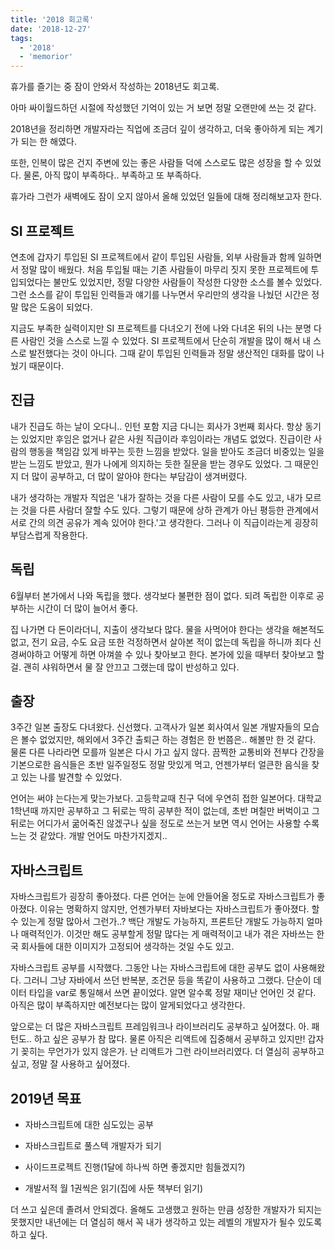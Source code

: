 ```yaml
---
title: '2018 회고록'
date: '2018-12-27'
tags:
  - '2018'
  - 'memorior'
---
```


휴가를 즐기는 중 잠이 안와서 작성하는 2018년도 회고록.

아마 싸이월드하던 시절에 작성했던 기억이 있는 거 보면 정말 오랜만에 쓰는 것 같다.

2018년을 정리하면 개발자라는 직업에 조금더 깊이 생각하고, 더욱 좋아하게 되는 계기가 되는 한 해였다.

또한, 인복이 많은 건지 주변에 있는 좋은 사람들 덕에 스스로도 많은 성장을 할 수 있었다. 물론, 아직 많이 부족하다.. 부족하고 또 부족하다.

휴가라 그런가 새벽에도 잠이 오지 않아서 올해 있었던 일들에 대해 정리해보고자 한다.

## SI 프로젝트

연초에 갑자기 투입된 SI 프로젝트에서 같이 투입된 사람들, 외부 사람들과 함께 일하면서 정말 많이 배웠다. 처음 투입될 때는 기존 사람들이 마무리 짓지 못한 프로젝트에 투입되었다는 불만도 있었지만, 정말 다양한 사람들이 작성한 다양한 소스를 볼수 있었다. 그런 소스를 같이 투입된 인력들과 얘기를 나누면서 우리만의 생각을 나눴던 시간은 정말 많은 도움이 되었다.

지금도 부족한 실력이지만 SI 프로젝트를 다녀오기 전에 나와 다녀온 뒤의 나는 분명 다른 사람인 것을 스스로 느낄 수 있었다. SI 프로젝트에서 단순히 개발을 많이 해서 내 스스로 발전했다는 것이 아니다. 그때 같이 투입된 인력들과 정말 생산적인 대화를 많이 나눴기 때문이다.

## 진급

내가 진급도 하는 날이 오다니.. 인턴 포함 지금 다니는 회사가 3번째 회사다. 항상 동기는 있었지만 후임은 없거나 같은 사원 직급이라 후임이라는 개념도 없었다. 진급이란 사람의 행동을 책임감 있게 바꾸는 듯한 느낌을 받았다. 일을 받아도 조금더 비중있는 일을 받는 느낌도 받았고, 뭔가 나에게 의지하는 듯한 질문을 받는 경우도 있었다. 그 때문인지 더 많이 공부하고, 더 많이 알아야 한다는 부담감이 생겨버렸다.

내가 생각하는 개발자 직업은 '내가 잘하는 것을 다른 사람이 모를 수도 있고, 내가 모르는 것을 다른 사람더 잘할 수도 있다. 그렇기 때문에 상하 관계가 아닌 평등한 관계에서 서로 간의 의견 공유가 계속 있어야 한다.'고 생각한다. 그러나 이 직급이라는게 굉장히 부담스럽게 작용한다.

## 독립

6월부터 본가에서 나와 독립을 했다. 생각보다 불편한 점이 없다. 되려 독립한 이후로 공부하는 시간이 더 많이 늘어서 좋다.

집 나가면 다 돈이라더니, 지출이 생각보다 많다. 물을 사먹어야 한다는 생각을 해본적도 없고, 전기 요금, 수도 요금 또한 걱정하면서 살아본 적이 없는데 독립을 하니까 죄다 신경써야하고 어떻게 하면 아껴쓸 수 있나 찾아보고 한다. 본가에 있을 때부터 찾아보고 할 걸. 괜히 샤워하면서 물 잘 안끄고 그랬는데 많이 반성하고 있다.

## 출장

3주간 일본 출장도 다녀왔다. 신선했다. 고객사가 일본 회사여서 일본 개발자들의 모습은 볼수 없었지만, 해외에서 3주간 출퇴근 하는 경험은 한 번쯤은.. 해볼만 한 것 같다. 물론 다른 나라라면 모를까 일본은 다시 가고 싶지 않다. 끔찍한 교통비와 전부다 간장을 기본으로한 음식들은 초반 일주일정도 정말 맛있게 먹고, 언젠가부터 얼큰한 음식을 찾고 있는 나를 발견할 수 있었다.

언어는 써야 는다는게 맞는가보다. 고등학교때 친구 덕에 우연히 접한 일본어다. 대학교 1학년때 까지만 공부하고 그 뒤로는 딱히 공부한 적이 없는데, 초반 며칠만 버벅이고 그 뒤로는 어디가서 굶어죽진 않겠구나 싶을 정도로 쓰는거 보면 역시 언어는 사용할 수록 느는 것 같았다. 개발 언어도 마찬가지겠지..

## 자바스크립트

자바스크립트가 굉장히 좋아졌다. 다른 언어는 눈에 안들어올 정도로 자바스크립트가 좋아졌다. 이유는 명확하지 않지만, 언젠가부터 자바보다는 자바스크립트가 좋아졌다. 할수 있는게 정말 많아서 그런가..? 백단 개발도 가능하지, 프론트단 개발도 가능하지 얼마나 매력적인가. 이것만 해도 공부할게 정말 많다는 게 매력적이고 내가 겪은 자바쓰는 한국 회사들에 대한 이미지가 고정되어 생각하는 것일 수도 있고.

자바스크립트 공부를 시작했다. 그동안 나는 자바스크립트에 대한 공부도 없이 사용해왔다. 그러니 그냥 자바에서 쓰던 반복분, 조건문 등을 똑같이 사용하고 그랬다. 단순이 데이터 타입을 var로 통일해서 쓰면 끝이었다. 알면 알수록 정말 재미난 언어인 것 같다. 아직은 많이 부족하지만 예전보다는 많이 알게되었다고 생각한다.

앞으로는 더 많은 자바스크립트 프레임워크나 라이브러리도 공부하고 싶어졌다. 아. 패턴도.. 하고 싶은 공부가 참 많다. 물론 아직은 리액트에 집중해서 공부하고 있지만! 갑자기 꽂히는 무언가가 있지 않은가. 난 리액트가 그런 라이브러리였다. 더 열심히 공부하고 싶고, 정말 잘 사용하고 싶어졌다.

## 2019년 목표

- 자바스크립트에 대한 심도있는 공부

- 자바스크립트로 풀스텍 개발자가 되기

- 사이드프로젝트 진행(1달에 하나씩 하면 좋겠지만 힘들겠지?)

- 개발서적 월 1권씩은 읽기(집에 사둔 책부터 읽기)

더 쓰고 싶은데 졸려서 안되겠다. 올해도 고생했고 원하는 만큼 성장한 개발자가 되지는 못했지만 내년에는 더 열심히 해서 꼭 내가 생각하고 있는 레벨의 개발자가 될수 있도록 하고 싶다.
